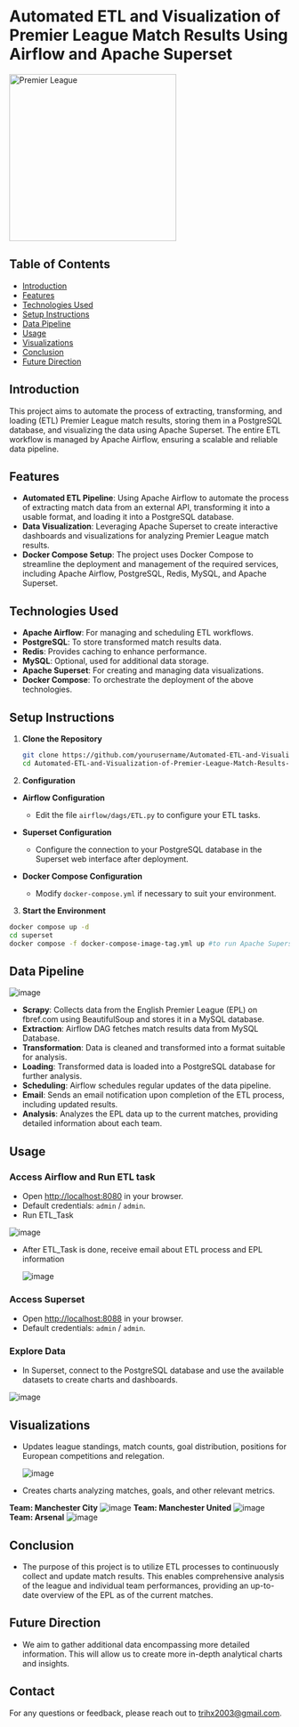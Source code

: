 # Automated ETL and Visualization of Premier League Match Results Using Airflow and Apache Superset

<img src="https://upload.wikimedia.org/wikipedia/en/thumb/f/f2/Premier_League_Logo.svg/800px-Premier_League_Logo.svg.png" alt="Premier League" width="300"/>

## Table of Contents

- [Introduction](#introduction)
- [Features](#features)
- [Technologies Used](#technologies-used)
- [Setup Instructions](#setup-instructions)
- [Data Pipeline](#data-pipeline)
- [Usage](#usage)
- [Visualizations](#visualizations)
- [Conclusion](#concly)
- [Future Direction](#Future_Direction)

## Introduction

This project aims to automate the process of extracting, transforming, and loading (ETL) Premier League match results, storing them in a PostgreSQL database, and visualizing the data using Apache Superset. The entire ETL workflow is managed by Apache Airflow, ensuring a scalable and reliable data pipeline.
## Features

- **Automated ETL Pipeline**: Using Apache Airflow to automate the process of extracting match data from an external API, transforming it into a usable format, and loading it into a PostgreSQL database.
- **Data Visualization**: Leveraging Apache Superset to create interactive dashboards and visualizations for analyzing Premier League match results.
- **Docker Compose Setup**: The project uses Docker Compose to streamline the deployment and management of the required services, including Apache Airflow, PostgreSQL, Redis, MySQL, and Apache Superset.
## Technologies Used

- **Apache Airflow**: For managing and scheduling ETL workflows.
- **PostgreSQL**: To store transformed match results data.
- **Redis**: Provides caching to enhance performance.
- **MySQL**: Optional, used for additional data storage.
- **Apache Superset**: For creating and managing data visualizations.
- **Docker Compose**: To orchestrate the deployment of the above technologies.

## Setup Instructions

1. **Clone the Repository**

   ```bash
   git clone https://github.com/yourusername/Automated-ETL-and-Visualization-of-Premier-League-Match-Results-Using-Airflow-and-Apache-Superset.git
   cd Automated-ETL-and-Visualization-of-Premier-League-Match-Results-Using-Airflow-and-Apache-Superset
2. **Configuration**

- **Airflow Configuration**

  - Edit the file `airflow/dags/ETL.py` to configure your ETL tasks.

- **Superset Configuration**

  - Configure the connection to your PostgreSQL database in the Superset web interface after deployment.

- **Docker Compose Configuration**

  - Modify `docker-compose.yml` if necessary to suit your environment.

3.  **Start the Environment**

```bash
docker compose up -d
cd superset
docker compose -f docker-compose-image-tag.yml up #to run Apache Superset
```
## Data Pipeline
![image](https://github.com/user-attachments/assets/e8c3f81f-42ad-4fdd-a741-f2faedec1217)

- **Scrapy**: Collects data from the English Premier League (EPL) on fbref.com using BeautifulSoup and stores it in a MySQL database.
- **Extraction**: Airflow DAG fetches match results data from MySQL Database.
- **Transformation**: Data is cleaned and transformed into a format suitable for analysis.
- **Loading**: Transformed data is loaded into a PostgreSQL database for further analysis.
- **Scheduling**: Airflow schedules regular updates of the data pipeline.
- **Email**: Sends an email notification upon completion of the ETL process, including updated results.
- **Analysis**: Analyzes the EPL data up to the current matches, providing detailed information about each team.

## Usage

### Access Airflow and Run ETL task

- Open [http://localhost:8080](http://localhost:8080) in your browser.
- Default credentials: `admin` / `admin`.
- Run ETL_Task
  
![image](https://github.com/user-attachments/assets/97fd0fa4-e99e-49ac-a6ef-4edfb997226a)

- After ETL_Task is done, receive email about ETL process and EPL information
  
  ![image](https://github.com/user-attachments/assets/fbbba438-9eba-423c-aa25-2d818a61db1a)

### Access Superset

- Open [http://localhost:8088](http://localhost:8088) in your browser.
- Default credentials: `admin` / `admin`.

### Explore Data

- In Superset, connect to the PostgreSQL database and use the available datasets to create charts and dashboards.
  
![image](https://github.com/user-attachments/assets/1478b49a-d2ec-4445-a496-ef5892d802f0)

## Visualizations

- Updates league standings, match counts, goal distribution, positions for European competitions and relegation.
  
  ![image](https://github.com/user-attachments/assets/0f449b1b-fa24-481b-94d2-fd3d143ac8db)

- Creates charts analyzing matches, goals, and other relevant metrics.
  
**Team: Manchester City**
![image](https://github.com/user-attachments/assets/4b6d9385-98b7-40b1-b0ce-6f6ae53a83b5)
**Team: Manchester United**
![image](https://github.com/user-attachments/assets/6f896586-2d09-4c41-87ea-b5c255d8a0bf)
**Team: Arsenal**
![image](https://github.com/user-attachments/assets/7c8829a3-2b2d-4a92-9327-605914219cdc)

## Conclusion
- The purpose of this project is to utilize ETL processes to continuously collect and update match results. This enables comprehensive analysis of the league and individual team performances, providing an up-to-date overview of the EPL as of the current matches.
## Future Direction
- We aim to gather additional data encompassing more detailed information. This will allow us to create more in-depth analytical charts and insights.
## Contact

For any questions or feedback, please reach out to [trihx2003@gmail.com](mailto:trihx2003@gmail.com).

   
